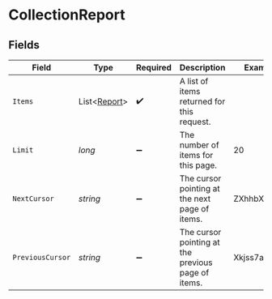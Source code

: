 # CollectionReport


## Fields

| Field                                              | Type                                               | Required                                           | Description                                        | Example                                            |
| -------------------------------------------------- | -------------------------------------------------- | -------------------------------------------------- | -------------------------------------------------- | -------------------------------------------------- |
| `Items`                                            | List<[Report](../../Models/Components/Report.md)>  | :heavy_check_mark:                                 | A list of items returned for this request.         |                                                    |
| `Limit`                                            | *long*                                             | :heavy_minus_sign:                                 | The number of items for this page.                 | 20                                                 |
| `NextCursor`                                       | *string*                                           | :heavy_minus_sign:                                 | The cursor pointing at the next page of items.     | ZXhhbXBsZTE                                        |
| `PreviousCursor`                                   | *string*                                           | :heavy_minus_sign:                                 | The cursor pointing at the previous page of items. | Xkjss7asS                                          |